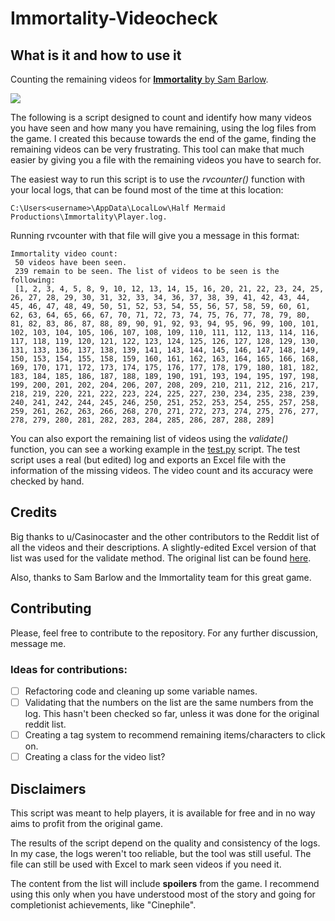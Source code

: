 # Immortality-Videocheck

## What is it and how to use it

Counting the remaining videos for [**Immortality** by Sam Barlow](https://store.steampowered.com/app/1350200/IMMORTALITY/).

![](https://cdn.cloudflare.steamstatic.com/steam/apps/1350200/header.jpg?t=1705688457)

The following is a script designed to count and identify how many videos you have seen and how many you have remaining, using the log files from the game. I created this because towards the end of the game, finding the remaining videos can be very frustrating. This tool can make that much easier by giving you a file with the remaining videos you have to search for. 

The easiest way to run this script is to use the *rvcounter()* function with your local logs, that can be found most of the time at this location: 

`C:\Users<username>\AppData\LocalLow\Half Mermaid Productions\Immortality\Player.log.`

Running rvcounter with that file will give you a message in this format: 


```
Immortality video count: 
 50 videos have been seen.
 239 remain to be seen. The list of videos to be seen is the following:
 [1, 2, 3, 4, 5, 8, 9, 10, 12, 13, 14, 15, 16, 20, 21, 22, 23, 24, 25, 26, 27, 28, 29, 30, 31, 32, 33, 34, 36, 37, 38, 39, 41, 42, 43, 44, 45, 46, 47, 48, 49, 50, 51, 52, 53, 54, 55, 56, 57, 58, 59, 60, 61, 62, 63, 64, 65, 66, 67, 70, 71, 72, 73, 74, 75, 76, 77, 78, 79, 80, 81, 82, 83, 86, 87, 88, 89, 90, 91, 92, 93, 94, 95, 96, 99, 100, 101, 102, 103, 104, 105, 106, 107, 108, 109, 110, 111, 112, 113, 114, 116, 117, 118, 119, 120, 121, 122, 123, 124, 125, 126, 127, 128, 129, 130, 131, 133, 136, 137, 138, 139, 141, 143, 144, 145, 146, 147, 148, 149, 150, 153, 154, 155, 158, 159, 160, 161, 162, 163, 164, 165, 166, 168, 169, 170, 171, 172, 173, 174, 175, 176, 177, 178, 179, 180, 181, 182, 183, 184, 185, 186, 187, 188, 189, 190, 191, 193, 194, 195, 197, 198, 199, 200, 201, 202, 204, 206, 207, 208, 209, 210, 211, 212, 216, 217, 218, 219, 220, 221, 222, 223, 224, 225, 227, 230, 234, 235, 238, 239, 240, 241, 242, 244, 245, 246, 250, 251, 252, 253, 254, 255, 257, 258, 259, 261, 262, 263, 266, 268, 270, 271, 272, 273, 274, 275, 276, 277, 278, 279, 280, 281, 282, 283, 284, 285, 286, 287, 288, 289]
``` 


You can also export the remaining list of videos using the *validate()* function, you can see a working example in the [test.py](test.py) script. The test script uses a real (but edited) log and exports an Excel file with the information of the missing videos. The video count and its accuracy were checked by hand.

## Credits

Big thanks to u/Casinocaster and the other contributors to the Reddit list of all the videos and their descriptions. A slightly-edited Excel version of that list was used for the validate method. The original list can be found [here](https://www.reddit.com/r/ImmortalityGame/comments/x43wky/complete_list_of_clips_heavy_spoilers/).

Also, thanks to Sam Barlow and the Immortality team for this great game.

## Contributing

Please, feel free to contribute to the repository. For any further discussion, message me.

### Ideas for contributions:

- [ ] Refactoring code and cleaning up some variable names.
- [ ] Validating that the numbers on the list are the same numbers from the log. This hasn't been checked so far, unless it was done for the original reddit list.
- [ ] Creating a tag system to recommend remaining items/characters to click on.
- [ ] Creating a class for the video list?

## Disclaimers

This script was meant to help players, it is available for free and in no way aims to profit from the original game.

The results of the script depend on the quality and consistency of the logs. In my case, the logs weren't too reliable, but the tool was still useful. The file can still be used with Excel to mark seen videos if you need it.

The content from the list will include **spoilers** from the game. I recommend using this only when you have understood most of the story and going for completionist achievements, like "Cinephile".
